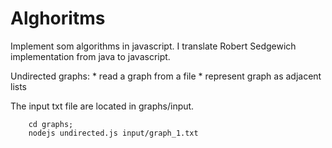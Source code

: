 # Alghoritms

Implement som algorithms in javascript. I translate Robert Sedgewich implementation from java to javascript. 

Undirected graphs: 
    * read a graph from a file 
    * represent graph as adjacent lists

The input txt file are located in graphs/input. 
```
    cd graphs;
    nodejs undirected.js input/graph_1.txt
```